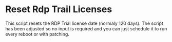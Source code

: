 # Reset Rdp Trail Licenses

This script resets the RDP Trial license date (normaly 120 days). 
The script has been adjusted so no input is required and you can just schedule it to run every reboot or with patching.
